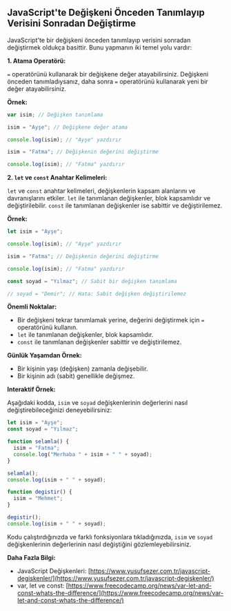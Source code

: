 ## JavaScript'te Değişkeni Önceden Tanımlayıp Verisini Sonradan Değiştirme

JavaScript'te bir değişkeni önceden tanımlayıp verisini sonradan değiştirmek oldukça basittir. Bunu yapmanın iki temel yolu vardır:

**1. Atama Operatörü:**

`=` operatörünü kullanarak bir değişkene değer atayabilirsiniz. Değişkeni önceden tanımladıysanız, daha sonra `=` operatörünü kullanarak yeni bir değer atayabilirsiniz.

**Örnek:**

```javascript
var isim; // Değişken tanımlama

isim = "Ayşe"; // Değişkene değer atama

console.log(isim); // "Ayşe" yazdırır

isim = "Fatma"; // Değişkenin değerini değiştirme

console.log(isim); // "Fatma" yazdırır
```

**2. `let` ve `const` Anahtar Kelimeleri:**

`let` ve `const` anahtar kelimeleri, değişkenlerin kapsam alanlarını ve davranışlarını etkiler. `let` ile tanımlanan değişkenler, blok kapsamlıdır ve değiştirilebilir. `const` ile tanımlanan değişkenler ise sabittir ve değiştirilemez.

**Örnek:**

```javascript
let isim = "Ayşe";

console.log(isim); // "Ayşe" yazdırır

isim = "Fatma"; // Değişkenin değerini değiştirme

console.log(isim); // "Fatma" yazdırır

const soyad = "Yılmaz"; // Sabit bir değişken tanımlama

// soyad = "Demir"; // Hata: Sabit değişken değiştirilemez
```

**Önemli Noktalar:**

* Bir değişkeni tekrar tanımlamak yerine, değerini değiştirmek için `=` operatörünü kullanın.
* `let` ile tanımlanan değişkenler, blok kapsamlıdır.
* `const` ile tanımlanan değişkenler sabittir ve değiştirilemez.

**Günlük Yaşamdan Örnek:**

* Bir kişinin yaşı (değişken) zamanla değişebilir.
* Bir kişinin adı (sabit) genellikle değişmez.

**Interaktif Örnek:**

Aşağıdaki kodda, `isim` ve `soyad` değişkenlerinin değerlerini nasıl değiştirebileceğinizi deneyebilirsiniz:

```javascript
let isim = "Ayşe";
const soyad = "Yılmaz";

function selamla() {
  isim = "Fatma";
  console.log("Merhaba " + isim + " " + soyad);
}

selamla();
console.log(isim + " " + soyad);

function degistir() {
  isim = "Mehmet";
}

degistir();
console.log(isim + " " + soyad);
```

Kodu çalıştırdığınızda ve farklı fonksiyonlara tıkladığınızda, `isim` ve `soyad` değişkenlerinin değerlerinin nasıl değiştiğini gözlemleyebilirsiniz.

**Daha Fazla Bilgi:**

* JavaScript Değişkenleri: [https://www.yusufsezer.com.tr/javascript-degiskenler/](https://www.yusufsezer.com.tr/javascript-degiskenler/)
* var, let ve const: [https://www.freecodecamp.org/news/var-let-and-const-whats-the-difference/](https://www.freecodecamp.org/news/var-let-and-const-whats-the-difference/)

